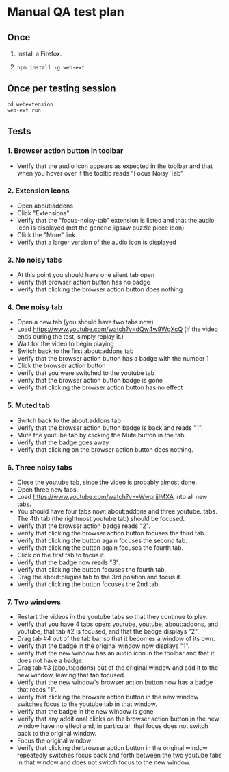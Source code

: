 # Manual QA test plan

## Once

1. Install a Firefox.

2. `npm install -g web-ext`

## Once per testing session

```
cd webextension
web-ext run
```

## Tests

### 1. Browser action button in toolbar

- Verify that the audio icon appears as expected in the toolbar and
  that when you hover over it the tooltip reads "Focus Noisy Tab"

### 2. Extension icons

- Open about:addons
- Click "Extensions"
- Verify that the "focus-noisy-tab" extension is listed and that the
  audio icon is displayed (not the generic jigsaw puzzle piece icon)
- Click the "More" link
- Verify that a larger version of the audio icon is displayed

### 3. No noisy tabs

- At this point you should have one silent tab open
- Verify that browser action button has no badge
- Verify that clicking the browser action button does nothing

### 4. One noisy tab

- Open a new tab (you should have two tabs now)
- Load https://www.youtube.com/watch?v=dQw4w9WgXcQ (if the video ends
  during the test, simply replay it.)
- Wait for the video to begin playing
- Switch back to the first about:addons tab
- Verify that the browser action button has a badge with the number 1
- Click the browser action button
- Verify that you were switched to the youtube tab
- Verify that the browser action button badge is gone
- Verify that clicking the browser action button has no effect

### 5. Muted tab

- Switch back to the about:addons tab
- Verify that the browser action button badge is back and reads "1".
- Mute the youtube tab by clicking the Mute button in the tab
- Verify that the badge goes away
- Verify that clicking on the browser action button does nothing.

### 6. Three noisy tabs

- Close the youtube tab, since the video is probably almost done.
- Open three new tabs.
- Load https://www.youtube.com/watch?v=vWwgrjjIMXA into all new tabs.
- You should have four tabs now: about:addons and three youtube.
  tabs. The 4th tab (the rightmost youtube tab) should be focused.
- Verify that the browser action badge reads "2".
- Verify that clicking the browser action button focuses the third tab.
- Verify that clicking the button again focuses the second tab.
- Verify that clicking the button again focuses the fourth tab.
- Click on the first tab to focus it.
- Verify that the badge now reads "3".
- Verify that clicking the button focuses the fourth tab.
- Drag the about:plugins tab to the 3rd position and focus it.
- Verify that clicking the button focuses the 2nd tab.

### 7. Two windows

- Restart the videos in the youtube tabs so that they continue to play.
- Verify that you have 4 tabs open: youtube, youtube, about:addons, and
  youtube, that tab #2 is focused, and that the badge displays "2".
- Drag tab #4 out of the tab bar so that it becomes a window of its own.
- Verify that the badge in the original window now displays "1".
- Verify that the new window has an audio icon in the toolbar and that
  it does not have a badge.
- Drag tab #3 (about:addons) out of the original window and add it to
  the new window, leaving that tab focused.
- Verify that the new window's browser action button now has a badge
  that reads "1".
- Verify that clicking the browser action button in the new window
  switches focus to the youtube tab in that window.
- Verify that the badge in the new window is gone
- Verify that any additional clicks on the browser action button in
  the new window have no effect and, in particular, that focus does not
  switch back to the original window.
- Focus the original window
- Verify that clicking the browser action button in the original
  window repeatedly switches focus back and forth between the two
  youtube tabs in that window and does not switch focus to the new window.
